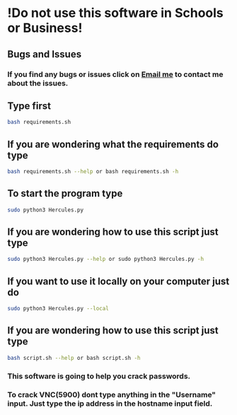 # !Do not use this software in Schools or Business!

## Bugs and Issues
### If you find any bugs or issues click on [Email me](mailto:wsegalework@gmail.com) to contact me about the issues.

## Type first
```bash
bash requirements.sh
```

## If you are wondering what the requirements do type

```bash
bash requirements.sh --help or bash requirements.sh -h
```

## To start the program type 
```bash 
sudo python3 Hercules.py
```

## If you are wondering how to use this script just type

```bash
sudo python3 Hercules.py --help or sudo python3 Hercules.py -h
```

## If you want to use it locally on your computer just do
```bash
sudo python3 Hercules.py --local
```

## If you are wondering how to use this script just type

```bash
bash script.sh --help or bash script.sh -h
```



### This software is going to help you crack passwords.
### To crack VNC(5900) dont type anything in the "Username" input. Just type the ip address in the hostname input field.